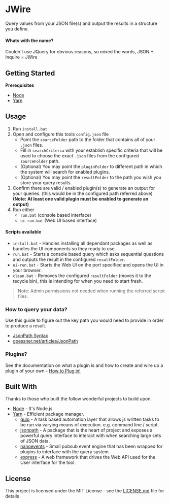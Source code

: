 # JWire

Query values from your JSON file(s) and output the results in a structure you define.

#### Whats with the name?

Couldn't use JQuery for obvious reasons, so mixed the words, JSON + Inquire = JWire

## Getting Started

**Prerequisites**

* [Node](https://nodejs.org/en/)
* [Yarn](https://yarnpkg.com/en/)

## Usage

1. Run `install.bat`
2. Open and configure this tools `config.json` file
    * Point the `sourceFolder` path to the folder that contains all of your `.json` files.
    * Fill in `searchCriteria` with your establish specific criteria that will be used to choose the exact `.json` files from the configured `sourceFolder` path.
    * (Optional) You may point the `pluginFolder` to different path in which the system will search for enabled plugins.
    * (Optional) You may point the `resultFolder` to the path you wish you store your query results.
3. Confirm there are valid / enabled plugin(s) to generate an output for your queries. (this would be in the configured path referred above) **(Note: At least one valid plugin must be enabled to generate an output)**
4. Run either
    * `run.bat` (console based interface)
    * `ui-run.bat` (Web UI based interface)

#### Scripts available

* `install.bat` - Handles installing all dependant packages as well as bundles the UI components so they ready to use.
* `run.bat` - Starts a console based query which asks sequential questions and outputs the result in the configured `resultFolder`.
* `ui-run.bat` - Starts the Web UI on the port specified and opens the UI in your browser.
* `clean.bat` - Removes the configured `resultFolder` (moves it to the recycle bin), this is intending for when you need to start fresh.

> Note: Admin permissions not needed when running the referred script files.

### How to query your data?

Use this guide to figure out the key path you would need to provide in order to produce a result.

* [JsonPath Syntax](https://github.com/dchester/jsonpath#jsonpath-syntax)
* [goessner.net/articles/JsonPath](https://goessner.net/articles/JsonPath/index.html#e2)


### Plugins?

See the documentation on what a plugin is and how to create and wire up a plugin of your own - [How to Plug in!](./PLUGINS.md)

## Built With

Thanks to those who built the follow wonderful projects to build upon.

* [Node](https://nodejs.org/en/) - It's Node.js.
* [Yarn](https://yarnpkg.com/en/) - Efficient package manager.
  * [gulp](https://gulpjs.com/) - A task based automation layer that allows js written tasks to be run via varying means of execution. e.g. command line / script.
  * [jsonpath](https://github.com/dchester/jsonpath#readme/) - A package that is the heart of project and exposes a powerful query interface to interact with when searching large sets of JSON data.
  * [nanoevents](https://github.com/ai/nanoevents#readme) - Small pubsub event engine that has been wrapped for plugins to interface with the query system.
  * [express](https://expressjs.com/) - A web framework that drives the Web API used for the User interface for the tool.


## License

This project is licensed under the MIT License - see the [LICENSE.md](./LICENSE.md) file for details

